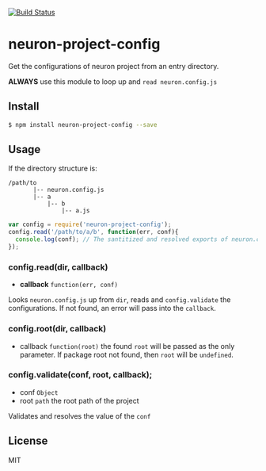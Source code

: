 [![Build Status](https://travis-ci.org/neuron-js/neuron-project-config.svg?branch=master)](https://travis-ci.org/neuron-js/neuron-project-config)
<!-- optional npm version
[![NPM version](https://badge.fury.io/js/neuron-project-config.svg)](http://badge.fury.io/js/neuron-project-config)
-->
<!-- optional npm downloads
[![npm module downloads per month](http://img.shields.io/npm/dm/neuron-project-config.svg)](https://www.npmjs.org/package/neuron-project-config)
-->
<!-- optional dependency status
[![Dependency Status](https://david-dm.org/neuron-js/neuron-project-config.svg)](https://david-dm.org/neuron-js/neuron-project-config)
-->

# neuron-project-config

Get the configurations of neuron project from an entry directory. 

**ALWAYS** use this module to loop up and `read neuron.config.js`

## Install

```sh
$ npm install neuron-project-config --save
```

## Usage

If the directory structure is:

```
/path/to
       |-- neuron.config.js
       |-- a
           |-- b
               |-- a.js
```

```js
var config = require('neuron-project-config');
config.read('/path/to/a/b', function(err, conf){
  console.log(conf); // The santitized and resolved exports of neuron.config.js
});
```

### config.read(dir, callback)

- **callback** `function(err, conf)`

Looks `neuron.config.js` up from `dir`, reads and `config.validate` the configurations. If not found, an error will pass into the `callback`.

### config.root(dir, callback)

- callback `function(root)` the found `root` will be passed as the only parameter. If package root not found, then `root` will be `undefined`.

### config.validate(conf, root, callback);

- conf `Object` 
- root `path` the root path of the project

Validates and resolves the value of the `conf`

## License

MIT
